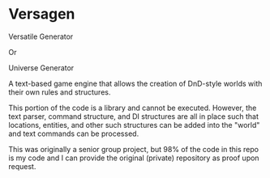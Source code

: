 # Versagen

Versatile Generator

Or

Universe Generator

A text-based game engine that allows the creation of DnD-style worlds with their own rules and structures.

This portion of the code is a library and cannot be executed. However, the text parser, command structure, and DI structures are all in place such that locations, entities, and other such structures can be added into the "world" and text commands can be processed.

This was originally a senior group project, but 98% of the code in this repo is my code and I can provide the original (private) repository as proof upon request.
